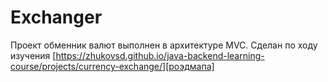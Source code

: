 # Exchanger
Проект обменник валют выполнен в архитектуре MVC. Сделан по ходу изучения [https://zhukovsd.github.io/java-backend-learning-course/projects/currency-exchange/][роэдмапа]
